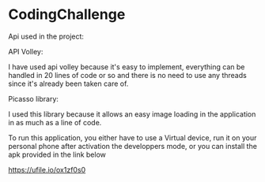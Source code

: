 # CodingChallenge
Api used in the project:

API Volley:

I have used api volley because it's easy to implement, everything can be handled in 20 lines of code or so and there is no need to use any threads since it's already been taken care of.

Picasso library:

I used this library because it allows an easy image loading in the application in as much as a line of code.

To run this application, you either have to use a Virtual device, run it on your personal phone after activation the developpers mode, or you can install the apk provided in the link below

https://ufile.io/ox1zf0s0
